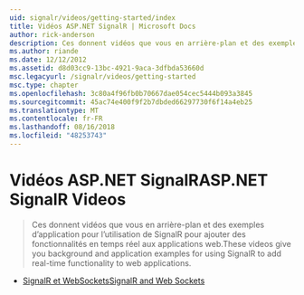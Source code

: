 ```yaml
---
uid: signalr/videos/getting-started/index
title: Vidéos ASP.NET SignalR | Microsoft Docs
author: rick-anderson
description: Ces donnent vidéos que vous en arrière-plan et des exemples d’application pour l’utilisation de SignalR pour ajouter des fonctionnalités en temps réel aux applications web.
ms.author: riande
ms.date: 12/12/2012
ms.assetid: d8d03cc9-13bc-4921-9aca-3dfbda53660d
msc.legacyurl: /signalr/videos/getting-started
msc.type: chapter
ms.openlocfilehash: 3c80a4f96fb0b70667dae054cec5444b093a3845
ms.sourcegitcommit: 45ac74e400f9f2b7dbded66297730f6f14a4eb25
ms.translationtype: MT
ms.contentlocale: fr-FR
ms.lasthandoff: 08/16/2018
ms.locfileid: "48253743"
---
```

<a name="aspnet-signalr-videos"></a><span data-ttu-id="1dc4a-103">Vidéos ASP.NET SignalR</span><span class="sxs-lookup"><span data-stu-id="1dc4a-103">ASP.NET SignalR Videos</span></span>
====================
> <span data-ttu-id="1dc4a-104">Ces donnent vidéos que vous en arrière-plan et des exemples d’application pour l’utilisation de SignalR pour ajouter des fonctionnalités en temps réel aux applications web.</span><span class="sxs-lookup"><span data-stu-id="1dc4a-104">These videos give you background and application examples for using SignalR to add real-time functionality to web applications.</span></span>


- [<span data-ttu-id="1dc4a-105">SignalR et WebSockets</span><span class="sxs-lookup"><span data-stu-id="1dc4a-105">SignalR and Web Sockets</span></span>](signalr-and-web-sockets.md)
